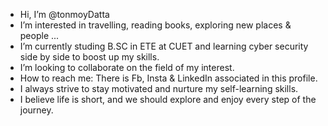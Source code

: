 - Hi, I’m @tonmoyDatta
- I’m interested in travelling, reading books, exploring new places & people ...
- I’m currently studing B.SC in ETE at CUET and learning cyber security side by side to boost up my skills.
- I’m looking to collaborate on the field of my interest.
- How to reach me: There is Fb, Insta & LinkedIn associated in this profile.
- I always strive to stay motivated and nurture my self-learning skills.
- I believe life is short, and we should explore and enjoy every step of the journey.

<!---
tonmoyDatta/tonmoyDatta is a ✨ special ✨ repository because its `README.md` (this file) appears on your GitHub profile.
You can click the Preview link to take a look at your changes.
--->
